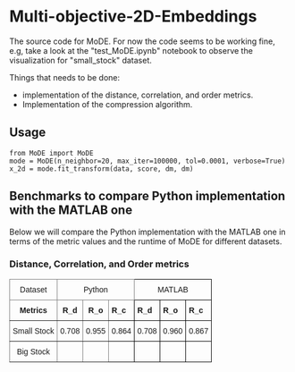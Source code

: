 # Multi-objective-2D-Embeddings
The source code for MoDE. For now the code seems to be working fine, e.g, take a look at the "test_MoDE.ipynb" notebook to observe the visualization for "small_stock" dataset.

Things that needs to be done:
- implementation of the distance, correlation, and order metrics.
- Implementation of the compression algorithm.

## Usage
```
from MoDE import MoDE
mode = MoDE(n_neighbor=20, max_iter=100000, tol=0.0001, verbose=True)
x_2d = mode.fit_transform(data, score, dm, dm)
```

## Benchmarks to compare Python implementation with the MATLAB one
Below we will compare the Python implementation with the MATLAB one in terms of the metric values and the runtime of MoDE for different datasets.

### Distance, Correlation, and Order metrics

<style type="text/css">
.tg  {border-collapse:collapse;border-spacing:0;}
.tg td{border-color:black;border-style:solid;border-width:1px;font-family:Arial, sans-serif;font-size:14px;
  overflow:hidden;padding:10px 5px;word-break:normal;}
.tg th{border-color:black;border-style:solid;border-width:1px;font-family:Arial, sans-serif;font-size:14px;
  font-weight:normal;overflow:hidden;padding:10px 5px;word-break:normal;}
.tg .tg-baqh{text-align:center;vertical-align:top}
.tg .tg-c3ow{border-color:inherit;text-align:center;vertical-align:top}
.tg .tg-0lax{text-align:left;vertical-align:top}
</style>
<table class="tg">
<thead>
  <tr>
    <th class="tg-c3ow">Dataset</th>
    <th class="tg-c3ow" colspan="3">Python</th>
    <th class="tg-baqh" colspan="3">MATLAB</th>
  </tr>
</thead>
<tbody>
  <tr>
    <td class="tg-c3ow"><span style="font-weight:bold">Metrics</span></td>
    <td class="tg-c3ow"><span style="font-weight:bold">R_d</span></td>
    <td class="tg-c3ow"><span style="font-weight:bold">R_o</span></td>
    <td class="tg-0lax"><span style="font-weight:bold">R_c</span></td>
    <td class="tg-0lax"><span style="font-weight:bold">R_d</span></td>
    <td class="tg-0lax"><span style="font-weight:bold">R_o</span></td>
    <td class="tg-0lax"><span style="font-weight:bold">R_c</span></td>
  </tr>
  <tr>
    <td class="tg-c3ow"><span style="font-weight:400;font-style:normal">Small Stock</span></td>
    <td class="tg-c3ow">0.708</td>
    <td class="tg-c3ow">0.955</td>
    <td class="tg-0lax">0.864</td>
    <td class="tg-0lax">0.708</td>
    <td class="tg-0lax">0.960</td>
    <td class="tg-0lax">0.867</td>
  </tr>
  <tr>
    <td class="tg-c3ow">Big Stock</td>
    <td class="tg-c3ow"></td>
    <td class="tg-c3ow"></td>
    <td class="tg-0lax"></td>
    <td class="tg-0lax"></td>
    <td class="tg-0lax"></td>
    <td class="tg-0lax"></td>
  </tr>
</tbody>
</table>


